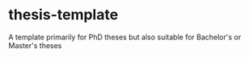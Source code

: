 # thesis-template
A template primarily for PhD theses but also suitable for Bachelor's or Master's theses
